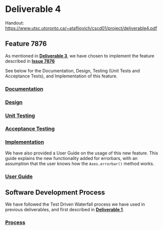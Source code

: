 # Deliverable 4

Handout: https://www.utsc.utoronto.ca/~atafliovich/cscd01/project/deliverable4.pdf

## Feature 7876

As mentioned in [**Deliverable 3**](../3/deliverable_3.md), we have chosen to implement the feature described in [**Issue 7876**](https://github.com/matplotlib/matplotlib/issues/7876)

See below for the Documentation, Design, Testing (Unit Tests and Acceptance Tests), and Implementation of this feature. 

### [Documentation](./documentation.md) ###

### [Design](./design.md) ###

### [Unit Testing](./unit_testing.md) ###

### [Acceptance Testing](./acceptance_testing.md) ###

### [Implementation](./implementation.md) ###

We have also provided a User Guide on the usage of this new feature. This guide explains the new functionality added for errorbars, with an assumption that the user knows how the `Axes.errorbar()` method works.

### [User Guide](./user_guide.md) ###

## Software Development Process

We have followed the Test Driven Waterfall process we have used in previous deliverables, and first described in [**Deliverable 1**](../1/process.md).

### [Process](./process.md) ###








